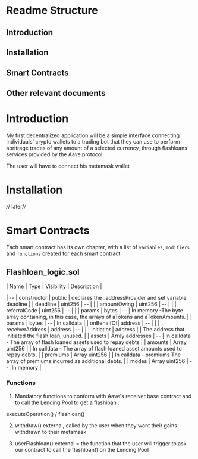 # Readme Structure

## Introduction

## Installation

## Smart Contracts

## Other relevant documents

# Introduction

My first decentralized application will be a simple interface connecting individuals' crypto wallets to a trading bot that they can use to perform abritrage trades of any amount of a selected currency, through flashloans services provided by the Aave protocol.

The user will have to connect his metamask wallet

# Installation

_/_/ later/_/_

# Smart Contracts

Each smart contract has its own chapter, with a list of `variables`, `modifiers` and `functions` created for each smart contract

## Flashloan_logic.sol

| Name | Type | Visibility | Description |

| -- | constructor | public | declares the \_addressProvider and set variable deadline |
| deadline | uint256 | -- | |
| amountOwing | uint256 | -- | |
| referralCode | uint256 | -- | |
| params | bytes | -- | In memory -The byte array containing, in this case, the arrays of aTokens and aTokenAmounts. |
| params | bytes | -- | In calldata |
| onBehalfOf| address | -- | |
| receiverAddress | address | -- | |
| initiatior | address | | The address that initiated the flash loan, unused. |
| assets | Array addresses | -- | In calldata - The array of flash loaned assets used to repay debts |
| amounts | Array uint256 | | In calldata - The array of flash loaned asset amounts used to repay debts. |
| premiums | Array uint256 | | In calldata - premiums The array of premiums incurred as additional debts. |
| modes | Array uint256 | -- |In memory |

### Functions

1. Mandatory functions to conform with Aave's receiver base contract and to call the Lending Pool to get a flashloan :

executeOperation() / flashloan()

2. withdraw() external, called by the user when they want their gains withdrawn to their metamask

3. userFlashloan() external = the function that the user will trigger to ask our contract to call the flashloan() on the Lending Pool

